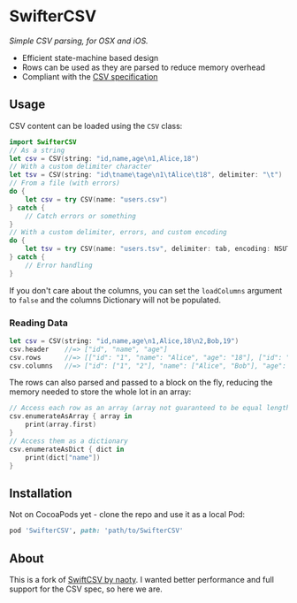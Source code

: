 # SwifterCSV

_Simple CSV parsing, for OSX and iOS._

+ Efficient state-machine based design
+ Rows can be used as they are parsed to reduce memory overhead
+ Compliant with the [CSV specification](http://tools.ietf.org/html/rfc4180#section-2)

## Usage

CSV content can be loaded using the `CSV` class:

```swift
import SwifterCSV
// As a string
let csv = CSV(string: "id,name,age\n1,Alice,18")
// With a custom delimiter character
let tsv = CSV(string: "id\tname\tage\n1\tAlice\t18", delimiter: "\t")
// From a file (with errors)
do {
    let csv = try CSV(name: "users.csv")
} catch {
    // Catch errors or something
}
// With a custom delimiter, errors, and custom encoding
do {
    let tsv = try CSV(name: "users.tsv", delimiter: tab, encoding: NSUTF8StringEncoding)
} catch {
    // Error handling
}
```

If you don't care about the columns, you can set the `loadColumns` argument to `false` and the columns Dictionary will not be populated.

### Reading Data

```swift
let csv = CSV(string: "id,name,age\n1,Alice,18\n2,Bob,19")
csv.header    //=> ["id", "name", "age"]
csv.rows      //=> [["id": "1", "name": "Alice", "age": "18"], ["id": "2", "name": "Bob", "age": "19"]]
csv.columns   //=> ["id": ["1", "2"], "name": ["Alice", "Bob"], "age": ["18", "19"]]
```

The rows can also parsed and passed to a block on the fly, reducing the memory needed to store the whole lot in an array:

```swift
// Access each row as an array (array not guaranteed to be equal length to the header)
csv.enumerateAsArray { array in
    print(array.first)
}
// Access them as a dictionary
csv.enumerateAsDict { dict in
    print(dict["name"])
}
```

## Installation

Not on CocoaPods yet - clone the repo and use it as a local Pod:

```ruby
pod 'SwifterCSV', path: 'path/to/SwifterCSV'
```

## About

This is a fork of [SwiftCSV by naoty](https://github.com/naoty/SwiftCSV). I wanted better performance and full support for the CSV spec, so here we are.
